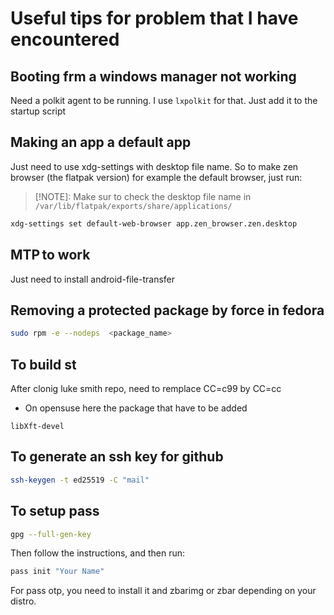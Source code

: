 # Useful tips for problem that I have encountered

## Booting frm a windows manager not working
Need a polkit agent to be running. I use `lxpolkit` for that. Just add it to the startup script

## Making an app a default app
Just need to use xdg-settings with desktop file name.
So to make zen browser (the flatpak version) for example  the default browser,
just run:

>[!NOTE]:
>Make sur to check the desktop file name in `/var/lib/flatpak/exports/share/applications/`
```bash
xdg-settings set default-web-browser app.zen_browser.zen.desktop
```
## MTP to work
Just need to install android-file-transfer

## Removing a protected package by force in fedora
```bash
sudo rpm -e --nodeps  <package_name>
```

## To build st
After clonig luke smith repo, need to remplace CC=c99 by CC=cc
- On opensuse here the package that have to be added
```
libXft-devel
```


## To generate an ssh key for github
```bash
ssh-keygen -t ed25519 -C "mail"
```
## To setup pass
```bash
gpg --full-gen-key
```
Then follow the instructions, and then run:
```bash
pass init "Your Name"
```
For pass otp, you need to install it and zbarimg or zbar depending on your distro.
